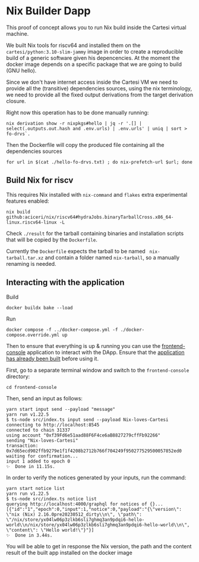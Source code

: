 # Nix Builder Dapp

This proof of concept allows you to run Nix build inside the Cartesi virtual machine.

We built Nix tools for riscv64 and installed them on the `cartesi/python:3.10-slim-jammy` image in order to create a reproducible build of a generic software given his depencencies. At the moment the docker image depends on a specific package that we are going to build (GNU hello).

Since we don't have internet access inside the Cartesi VM we need to provide all the (transitive) dependencies sources, using the nix terminology, we need to provide all the fixed output derivations from the target derivation closure.

Right now this operation has to be done manually running:

```shell
nix derivation show -r nixpkgs#hello | jq -r '.[] | select(.outputs.out.hash and .env.urls) | .env.urls' | uniq | sort > fo-drvs`.
```

Then the Dockerfile will copy the produced file containing all the dependencies sources 

```shell
for url in $(cat ./hello-fo-drvs.txt) ; do nix-prefetch-url $url; done
```

## Build Nix for riscv

This requires Nix installed with `nix-command` and `flakes` extra experimental features enabled:

```shell
nix build github:aciceri/nix/riscv64#hydraJobs.binaryTarballCross.x86_64-linux.riscv64-linux -L
```

Check `./result` for the tarball containing binaries and installation scripts that will be copied by the `Dockerfile`.

Currently the `Dockerfile` expects the tarball to be named ` nix-tarball.tar.xz` and contain a folder named  `nix-tarball`, so a manually renaming is needed.


## Interacting with the application

Build

```shell
docker buildx bake --load
```

Run

```shell
docker compose -f ../docker-compose.yml -f ./docker-compose.override.yml up
```

Then to ensure that everything is up & running you can use the [frontend-console](../frontend-console) application to interact with the DApp.
Ensure that the [application has already been built](../frontend-console/README.md#building) before using it.

First, go to a separate terminal window and switch to the `frontend-console` directory:

```shell
cd frontend-console
```

Then, send an input as follows:

```shell
yarn start input send --payload "message"
yarn run v1.22.5
$ ts-node src/index.ts input send --payload Nix-loves-Cartesi
connecting to http://localhost:8545
connected to chain 31337
using account "0xf39Fd6e51aad88F6F4ce6aB8827279cffFb92266"
sending "Nix-loves-Cartesi"
transaction: 0x7d65ecd902ffb9279e1f1f4208b2712b766f704249f950277529500057852ed0
waiting for confirmation...
input 1 added to epoch 0
✨  Done in 11.15s.
```

In order to verify the notices generated by your inputs, run the command:

```shell
yarn start notice list
yarn run v1.22.5
$ ts-node src/index.ts notice list
querying http://localhost:4000/graphql for notices of {}...
[{"id":"1","epoch":0,"input":1,"notice":0,"payload":"{\"version\": \"nix (Nix) 2.16.0pre20230512_dirty\\n\", \"path\": \"/nix/store/yx04lw06p3zlkb6sli7ghmq3an9pdqi6-hello-world\\n/nix/store/yx04lw06p3zlkb6sli7ghmq3an9pdqi6-hello-world\\n\", \"content\": \"Hello world!\"}"}]
✨  Done in 3.44s.
```

You will be able to get in response the Nix version, the path and the content result of the built app installed on the docker image

